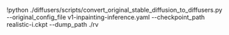 !python ./diffusers/scripts/convert_original_stable_diffusion_to_diffusers.py --original_config_file v1-inpainting-inference.yaml --checkpoint_path realistic-i.ckpt --dump_path ./rv